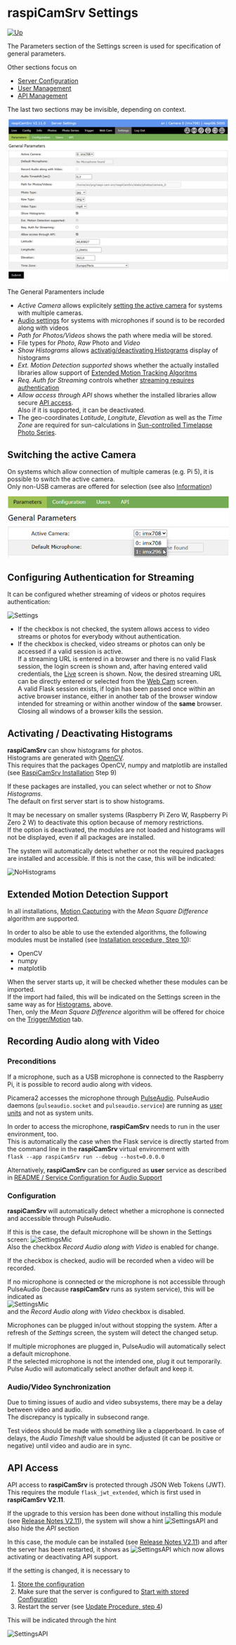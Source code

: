 # raspiCamSrv Settings

[![Up](img/goup.gif)](./UserGuide.md)

The Parameters section of the Settings screen is used for specification of general parameters.

Other sections focus on
- [Server Configuration](./SettingsConfiguration.md)
- [User Management](./SettingsUsers.md)
- [API Management](./API.md)

The last two sections may be invisible, depending on context.

![Settings](img/Settings.jpg)

The General Paramenters include

- *Active Camera* allows explicitely [setting the active camera](#switching-the-active-camera) for systems with multiple cameras.
- [Audio settings](#recording-audio-along-with-video) for systems with microphones if sound is to be recorded along with videos
- *Path for Photos/Videos* shows the path where media will be stored.
- File types for *Photo*, *Raw* Photo and *Video*
- *Show Histograms* allows [activatig/deactivating Histograms](#activating--deactivating-histograms) display of histograms
- *Ext. Motion Detection supported* shows whether the actually installed libraries allow support of [Extended Motion Tracking Algoritms](#extended-motion-detection-support)
- *Req. Auth for Streaming* controls whether [streaming requires authentication](#configuring-authentication-for-streaming)
- *Allow access through API* shows whether the installed libraries allow secure [API access](#api-access).<br>Also if it is supported, it can be deactivated.
- The geo-coordinates *Latitude*, *Longitute*, *Elevation* as well as the *Time Zone* are required for sun-calculations in [Sun-controlled Timelapse Photo Series](./PhotoSeriesTimelapse.md).


## Switching the active Camera

On systems which allow connection of multiple cameras (e.g. Pi 5), it is possible to switch the active camera.   
Only non-USB cameras are offered for selection (see also [Information](./Information.md#cameras))

![Camera Switch](img/Settings_CamSel.jpg)

## Configuring Authentication for Streaming

It can be configured whether streaming of videos or photos requires authentication:

![Settings](img/Settings_Auth_Streaming.jpg)

- If the checkbox is not checked, the system allows access to video streams or photos for everybody without authentication.
- If the checkbox is checked, video streams or photos can only be accessed if a valid session is active.   
If a streaming URL is entered in a browser and there is no valid Flask session, the login screen is shown and, after having entered valid credentials, the [Live](./LiveScreen.md) screen is shown. Now, the desired streaming URL can be directly entered or selected from the [Web Cam](./Webcam.md) screen.   
A valid Flask session exists, if login has been passed once within an active browser instance, either in another tab of the browser window intended for streaming or within another window of the **same** browser.   
Closing all windows of a browser kills the session. 


## Activating / Deactivating Histograms

**raspiCamSrv** can show histograms for photos.   
Histograms are generated with [OpenCV](https://de.wikipedia.org/wiki/OpenCV).  
This requires that the packages OpenCV, numpy and matplotlib are installed (see [RaspiCamSrv Installation](../README.md#raspicamsrv-installation) Step 9)   


If these packages are installed, you can select whether or not to *Show Histograms*.   
The default on first server start is to show histograms.

It may be necessary on smaller systems (Raspberry Pi Zero W, Raspberry Pi Zero 2 W) to deactivate this option because of memory restrictions.   
If the option is deactivated, the modules are not loaded and histograms will not be displayed, even if all packages are installed.

The system will automatically detect whether or not the required packages are installed and accessible. If this is not the case, this will be indicated:

![NoHistograms](img/Settings_noHistogram.jpg)

## Extended Motion Detection Support

In all installations, [Motion Capturing](./TriggerMotion.md) with the *Mean Square Difference* algorithm are supported.

In order to also be able to use the extended algorithms, the following modules must be installed (see [Installation procedure, Step 10](../README.md#raspicamsrv-installation)):

- OpenCV
- numpy
- matplotlib

When the server starts up, it will be checked whether these modules can be imported.   
If the import had failed, this will be indicated on the Settings screen in the same way as for [Histograms](#activating--deactivating-histograms), above.   
Then, only the *Mean Square Difference* algorithm will be offered  for choice on the [Trigger/Motion](./TriggerMotion.md) tab.

## Recording Audio along with Video

### Preconditions

If a microphone, such as a USB microphone is connected to the Raspberry Pi, it is possible to record audio along with videos.

Picamera2 accesses the microphone through [PulseAudio](https://wiki.archlinux.org/title/PulseAudio).
PulseAudio daemons (```pulseaudio.socket``` and ```pulseaudio.service```) are running as [user units](https://wiki.archlinux.org/title/Systemd/User) and not as system units.

In order to access the microphone, **raspiCamSrv** needs to run in the user environment, too.   
This is automatically the case when the Flask service is directly started from the command line in the **raspiCamSrv** virtual environment with   
```flask --app raspiCamSrv run --debug --host=0.0.0.0```

Alternatively, **raspiCamSrv** can be configured as **user** service as described in [README / Service Configuration for Audio Support](../README.md#service-configuration-for-audio-support)

### Configuration

**raspiCamSrv** will automatically detect whether a microphone is connected and accessible through PulseAudio.

If this is the case, the default microphone will be shown in the Settings screen:
![SettingsMic](img/Settings_microphone.jpg)    
Also the checkbox *Record Audio along with Video* is enabled for change.

If the checkbox is checked, audio will be recorded when a video will be recorded.

If no microphone is connected or the microphone is not accessible through PulseAudio (because **raspiCamSrv** runs as system service), this will be indicated as   
![SettingsMic](img/Settings_no_microphone.jpg)    
and the *Record Audio along with Video* checkbox is disabled.

Microphones can be plugged in/out without stopping the system. After a refresh of the *Settings* screen, the system will detect the changed setup.

If multiple microphones are plugged in, PulseAudio will automatically select a default microphone.   
If the selected microphone is not the intended one, plug it out temporarily. Pulse Audio will automatically select another default and keep it.


### Audio/Video Synchronization

Due to timing issues of audio and video subsystems, there may be a delay between video and audio.   
The discrepancy is typically in subsecond range.

Test videos should be made with something like a clapperboard. In case of delays, the *Audio Timeshift* value should be adjusted (it can be positive or negative) until video and audio are in sync.

## API Access

API access to **raspiCamSrv** is protected through JSON Web Tokens (JWT).<br>This requires the module ```flask_jwt_extended```, which is first used in **raspiCamSrv V2.11**.

If the upgrade to this version has been done without installing this module (see [Release Notes V2.11](./ReleaseNotes.md#v2110)), the system will show a hint
![SettingsAPI](./img/Settings_API_na.jpg)
and also hide the *API* section

In this case, the module can be installed (see [Release Notes V2.11](./ReleaseNotes.md#v2110)) and after the server has been restarted, it shows as 
![SettingsAPI](./img/Settings_API_a.jpg)
which now allows activating or deactivating API support.

If the setting is changed, it is necessary to

1. [Store the configuration](./SettingsConfiguration.md)
2. Make sure that the server is configured to [Start with stored Configuration](./SettingsConfiguration.md)
3. Restart the server (see [Update Procedure, step 4](./ReleaseNotes.md#update-procedure))

This will be indicated through the hint

![SettingsAPI](./img/Settings_API_change.jpg)
